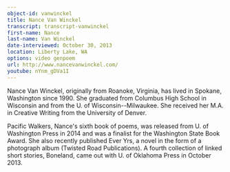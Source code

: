 ```yaml
---
object-id: vanwinckel
title: Nance Van Winckel    
transcript: transcript-vanwinckel  
first-name: Nance
last-name: Van Winckel
date-interviewed: October 30, 2013
location: Liberty Lake, WA
options: video genpoem
url: http://www.nancevanwinckel.com/
youtube: nYnm_gDVa1I
---
```


Nance Van Winckel, originally from Roanoke, Virginia, has lived in Spokane, Washington since 1990. She graduated from Columbus High School in Wisconsin and from the U. of Wisconsin--Milwaukee. She received her M.A. in Creative Writing from the University of Denver.

Pacific Walkers, Nance's sixth book of poems, was released from U. of Washington Press in 2014 and was a finalist for the Washington State Book Award. She also recently published Ever Yrs, a novel in the form of a photograph album (Twisted Road Publications). A fourth collection of linked short stories, Boneland, came out with U. of Oklahoma Press in October 2013.
